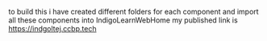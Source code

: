 to build this i have created different folders for each component and import all these components into IndigoLearnWebHome my published link is https://indgoltej.ccbp.tech
